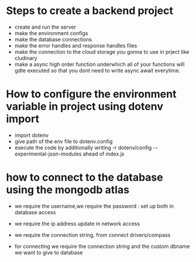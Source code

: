 # Steps to create a backend project
- create and run the server
- make the environment configs
- make the database connections
- make the error handles and response handles files
- make the connection to the cloud storage you gonna to use in prject like cludinary
- make a async high order function underwhich all of your functions will gdte executed so that you dont need to write async await everytime.



# How to configure the environment variable in project using dotenv import
- import dotenv
- give path of the env file to dotenv.config
- execute the code by additionally writing -r dotenv/config  --experimental-json-modules ahead of index.js




# how to connect to the database using the mongodb atlas 
- we require the username,we require the password : set up both in database access 
- we require the ip address update in network access 
- we require the connection string, from connect drivers/compass

- for connecting we require the connection string and the custom dbname we want to give to database















